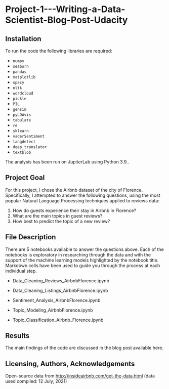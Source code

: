 # Project-1---Writing-a-Data-Scientist-Blog-Post-Udacity


## Installation

To run the code the following libraries are required:

- `numpy`
- `seaborn` 
- `pandas` 
- `matplotlib`
- `spacy`
- `nltk`
- `wordcloud`
- `pickle`
- `PIL`
- `gensim`
- `pyLDAvis`
- `tabulate`
- `re`
- `sklearn`
- `vaderSentiment`
- `langdetect`
- `deep_translator`
- `textblob`

The analysis has been run on JupiterLab using Python 3.9..

## Project Goal

For this project, I chose the Airbnb dataset of the city of Florence. Specifically, I attempted to answer the following questions, using the most popular Natural Language Processing techniques applied to reviews data:  

1. How do guests experience their stay in Airbnb in Florence? 
2. What are the main topics in guest reviews? 
3. How best to predict the topic of a new review?

## File Description

There are 5 notebooks available to answer the questions above. Each of the notebooks is exploratory in researching through the data and with the support of the machine learning models highlighted by the notebook title. Markdown cells have been used to guide you through the process at each individual step.

* Data_Cleaning_Reviews_AirbnbFlorence.ipynb

* Data_Cleaning_Listings_AirbnbFlorence.ipynb

* Sentiment_Analysis_AirbnbFlorence.ipynb

* Topic_Modeling_AirbnbFlorence.ipynb

* Topic_Classification_Airbnb_Florence.ipynb

## Results

The main findings of the code are discussed in the blog post available here.

## Licensing, Authors, Acknowledgements

Open-source data from 
http://insideairbnb.com/get-the-data.html (data used compiled: 12 July, 2021)

